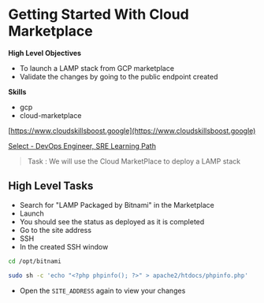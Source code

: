 # Getting Started With Cloud Marketplace

**High Level Objectives**
- To launch a LAMP stack from GCP marketplace
- Validate the changes by going to the public endpoint created



**Skills**
- gcp
- cloud-marketplace



[https://www.cloudskillsboost.google](https://www.cloudskillsboost.google)

[Select - DevOps Engineer, SRE Learning Path](https://www.cloudskillsboost.google/paths)

> Task :  We will use the Cloud MarketPlace to deploy a LAMP stack

## High Level Tasks

- Search for "LAMP Packaged by Bitnami" in the Marketplace
- Launch
- You should see the status as deployed as it is completed
- Go to the site address
- SSH
- In the created SSH window

```bash
cd /opt/bitnami

sudo sh -c 'echo "<?php phpinfo(); ?>" > apache2/htdocs/phpinfo.php'
```

- Open the `SITE_ADDRESS` again to view your changes